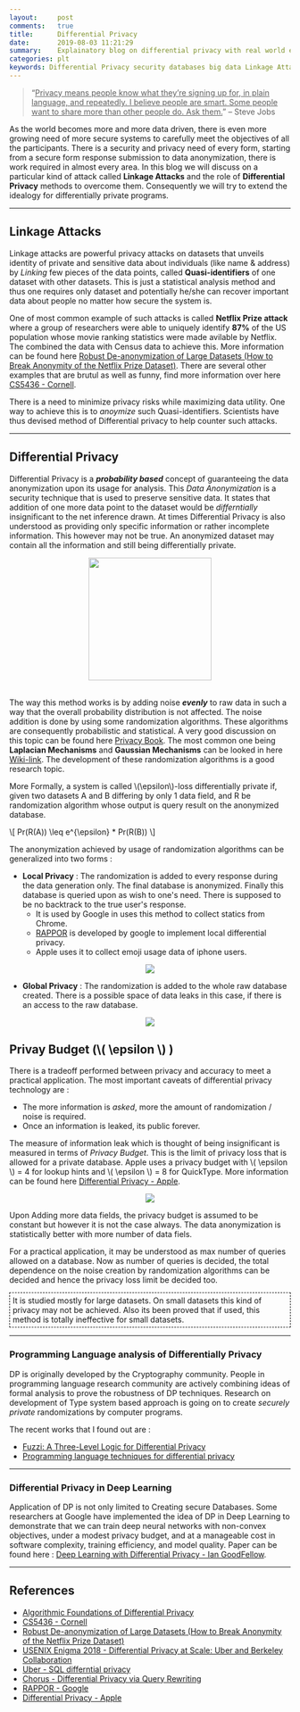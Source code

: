 ```yaml
---
layout:     post
comments:   true
title:      Differential Privacy
date:       2019-08-03 11:21:29
summary:    Explainatory blog on differential privacy with real world examples 
categories: plt
keywords: Differential Privacy security databases big data Linkage Attacks, Risk Anonymity, De-anonymization. epsilon systems, data security
---
```


> “<u>Privacy means people know what they’re signing up for, in plain language, and repeatedly. I believe people are smart. Some people want to share more than other people do. Ask them.</u>” – Steve Jobs

As the world becomes more and more data driven, there is even more growing need of more secure systems to carefully meet the objectives of all the participants. There is a security and privacy need of every form, starting from a secure form response submission to data anonymization, there is work required in almost every area. In this blog we will discuss on a particular kind of attack called **Linkage Attacks** and the role of **Differential Privacy** methods to overcome them. Consequently we will try to extend the idealogy for differentially private programs.

<hr>

## Linkage Attacks

Linkage attacks are powerful privacy attacks on datasets that unveils identity of private and sensitive data about individuals (like name & address) by *Linking* few pieces of the data points, called **Quasi-identifiers** of one dataset with other datasets. This is just a statistical analysis method and thus one requires only dataset and potentially he/she can recover important data about people no matter how secure the system is. 

One of most common example of such attacks is called **Netflix Prize attack** where a group of researchers were able to uniquely identify **87%** of the US population whose movie ranking statistics were made avilable by Netflix. The combined the data with Census data to achieve this. More information can be found here [Robust De-anonymization of Large Datasets (How to Break Anonymity of the Netflix Prize Dataset)](https://arxiv.org/pdf/cs/0610105.pdf). There are several other examples that are brutul as well as funny, find more information over here [CS5436 - Cornell](http://www.cs.cornell.edu/~shmat/courses/cs5436/anonymization.pdf).

There is a need to minimize privacy risks while maximizing data utility. One way to achieve this is to *anoymize* such Quasi-identifiers. Scientists have thus devised method of Differential privacy to help counter such attacks. 

<hr>

## Differential Privacy

Differential Privacy is a <b><i>probability based</i></b> concept of guaranteeing the data anonymization upon its usage for analysis. This <i>Data Anonymization</i> is a security technique that is used to preserve sensitive data. It states that addition of one more data point to the dataset would be <i>differntially</i> insignificant to the net inference drawn. At times Differential Privacy is also understood as providing only specific information or rather incomplete information. This however may not be true. An anonymized dataset may  contain all the information and still being differentially private. 

<center>
<img src="{{ site.baseurl }}/images/diffpriv/diffpriv.jpg" style="height: 220px;width: auto;">
</center>

<br>

The way this method works is by adding noise <b><i>evenly</i></b> to raw data in such a way that the overall probability distribution is not affected. The noise addition is done by using some randomization algorithms. These algorithms are consequently probabilistic and statistical. A very good discussion on this topic can be found here [Privacy Book](https://www.cis.upenn.edu/~aaroth/Papers/privacybook.pdf). The most common one being **Laplacian Mechanisms** and **Gaussian Mechanisms** can be looked in here [Wiki-link](https://en.wikipedia.org/wiki/Additive_noise_mechanisms). The development of these randomization algorithms is a good research topic.

More Formally, a system is called \\(\epsilon\\)-loss differentially private if, given two datasets A and B differing by only 1 data field, and R be randomization algorithm whose output is query result on the anonymized database.

\\[ Pr(R(A)) \leq e^{\epsilon} * Pr(R(B)) \\]

The anonymization achieved by usage of randomization algorithms can be generalized into two forms :

- **Local Privacy** : The randomization is added to every response during the data generation only. The final database is anonymized. Finally this database is queried upon as wish to one's need. There is supposed to be no backtrack to the true user's response.
	+ It is used by Google in uses this method to collect statics from Chrome. 
	+ [RAPPOR](https://github.com/google/rappor) is developed by google to implement local differential privacy.
	+ Apple uses it to collect emoji usage data of iphone users.

<center>
<img src="{{ site.baseurl }}/images/diffpriv/dplocal.jpg">
</center>

- **Global Privacy** : The randomization is added to the whole raw database created. There is a possible space of data leaks in this case, if there is an access to the raw database.

<center>
<img src="{{ site.baseurl }}/images/diffpriv/dpglobal.jpg"> 
</center>

## Privay Budget  (\\( \epsilon \\) )

There is a tradeoff performed between privacy and accuracy to meet a practical application. The most important caveats of differential privacy technology are :

- The more information is *asked*, more the amount of randomization / noise is required.
- Once an information is leaked, its public forever.

The measure of information leak which is thought of being insignificant is measured in terms of *Privacy Budget*. This is the limit of privacy loss that is allowed for a private database.	Apple uses a privacy budget with \\( \epsilon \\) = 4  for lookup hints and \\( \epsilon \\) = 8 for QuickType. More information can be found here [Differential Privacy - Apple](https://www.apple.com/privacy/docs/Differential_Privacy_Overview.pdf).

<center>
<img src="{{ site.baseurl }}/images/diffpriv/diffpriv2.jpg">
</center>

Upon Adding more data fields, the privacy budget is assumed to be constant but however it is not the case always. The data anonymization is statistically better with more number of data fiels.

For a practical application, it may be understood as max number of queries allowed on a database. Now as number of queries is decided, the total dependence on the noise creation by randomization algorithms can be decided and hence the privacy loss limit be decided too.

<div style="border: thin black;border-style: dashed;padding: 5px;">
It is studied mostly for large datasets. On small datasets this kind of privacy may not be achieved. Also its been proved that if used, this method is totally ineffective for small datasets.
</div>

<hr>

### Programming Language analysis of Differentially Privacy

DP is originally developed by the Cryptography community. People in programming language research community are actively combining ideas of formal analysis to prove the robustness of DP techniques. Research on development of Type system based approach is going on to create *securely private* randomizations by computer programs.

The recent works that I found out are :

- [Fuzzi: A Three-Level Logic for Differential Privacy](https://arxiv.org/abs/1905.12594)
- [Programming language techniques for differential privacy](https://dl.acm.org/citation.cfm?id=2893591)

<hr>

### Differential Privacy in Deep Learning

Application of DP is not only limited to Creating secure Databases. Some researchers at Google have implemented the idea of DP in Deep Learning to demonstrate that we can train deep neural networks with non-convex objectives, under a modest privacy budget, and at a manageable cost in software complexity, training efficiency, and model quality. Paper can be found here : [Deep Learning with Differential Privacy - Ian GoodFellow](https://ai.google/research/pubs/pub45428).

<hr>

## References

- [Algorithmic Foundations of Differential Privacy](https://www.cis.upenn.edu/~aaroth/Papers/privacybook.pdf)
- [CS5436 - Cornell](http://www.cs.cornell.edu/~shmat/courses/cs5436/anonymization.pdf)
- [Robust De-anonymization of Large Datasets (How to Break Anonymity of the Netflix Prize Dataset)](https://arxiv.org/pdf/cs/0610105.pdf)
- [USENIX Enigma 2018 - Differential Privacy at Scale: Uber and Berkeley Collaboration](https://youtu.be/pk_DCSUayDA)
- [Uber - SQL differntial privacy](https://github.com/uber/sql-differential-privacy)
- [Chorus - Differential Privacy via Query Rewriting](https://arxiv.org/pdf/1809.07750.pdf)
- [RAPPOR - Google](https://github.com/google/rappor)
- [Differential Privacy - Apple](https://www.apple.com/privacy/docs/Differential_Privacy_Overview.pdf)